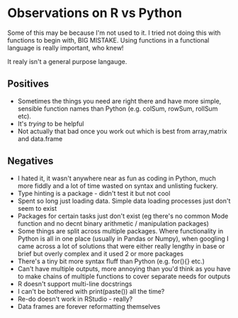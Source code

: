 # Observations on R vs Python

Some of this may be because I'm not used to it. I tried not doing this with functions to begin with, BIG MISTAKE. Using functions in a functional language is really important, who knew!

It realy isn't a general purpose langauge.

## Positives

* Sometimes the things you need are right there and have more simple, sensible function names than Python (e.g. colSum, rowSum, rollSum etc).
* It's *trying* to be helpful
* Not actually that bad once you work out which is best from array,matrix and data.frame

## Negatives

* I hated it, it wasn't anywhere near as fun as coding in Python, much more fiddly and a lot of time wasted on syntax and unlisting fuckery.
* Type hinting is a package - didn't test it but not cool
* Spent so long just loading data. Simple data loading processes just don't seem to exist
* Packages for certain tasks just don't exist (eg there's no common Mode function and no decnt binary arithmetic / manipulation packages)
* Some things are split across multiple packages. Where functionality in Python is all in one place (usually in Pandas or Numpy), when googling I came across a lot of solutions that were either really lengthy in base or brief but overly complex and it used 2 or more packages
* There's a tiny bit more syntax fluff than Python (e.g. for(){} etc.)
* Can't have multiple outputs, more annoying than you'd think as you have to make chains of multiple functions to cover separate needs for outputs
* R doesn't support multi-line docstrings
* I can't be bothered with print(paste()) all the time?
* Re-do doesn't work in RStudio - really?
* Data frames are forever reformatting themselves 